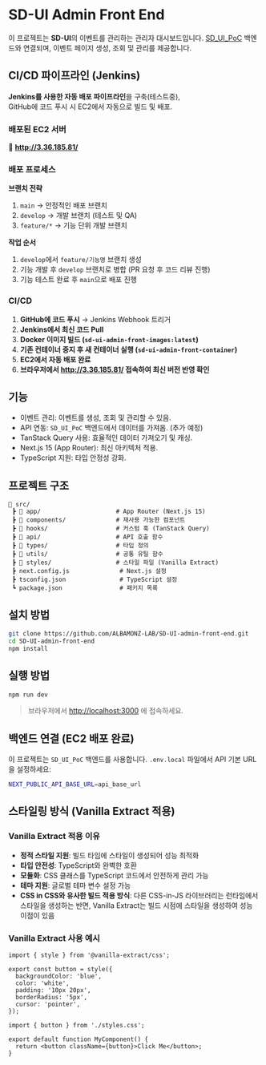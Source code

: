 # SD-UI Admin Front End

이 프로젝트는 **SD-UI**의 이벤트를 관리하는 관리자 대시보드입니다. [SD_UI_PoC](https://github.com/ALBAMONZ-LAB/SD_UI_PoC) 백엔드와 연결되며, 이벤트 페이지 생성, 조회 및 관리를 제공합니다.

## CI/CD 파이프라인 (Jenkins)

**Jenkins를 사용한 자동 배포 파이프라인**을 구축(테스트중),  
GitHub에 코드 푸시 시 EC2에서 자동으로 빌드 및 배포.

### 배포된 EC2 서버

🔗 **http://3.36.185.81/**

### 배포 프로세스

**브랜치 전략**

1. `main` → 안정적인 배포 브랜치
2. `develop` → 개발 브랜치 (테스트 및 QA)
3. `feature/*` → 기능 단위 개발 브랜치

**작업 순서**

1. `develop`에서 `feature/기능명` 브랜치 생성
2. 기능 개발 후 `develop` 브랜치로 병합 (PR 요청 후 코드 리뷰 진행)
3. 기능 테스트 완료 후 `main`으로 배포 진행

### **CI/CD**

1. **GitHub에 코드 푸시** → Jenkins Webhook 트리거
2. **Jenkins에서 최신 코드 Pull**
3. **Docker 이미지 빌드 (`sd-ui-admin-front-images:latest`)**
4. **기존 컨테이너 중지 후 새 컨테이너 실행 (`sd-ui-admin-front-container`)**
5. **EC2에서 자동 배포 완료**
6. **브라우저에서 http://3.36.185.81/ 접속하여 최신 버전 반영 확인**

## 기능

- 이벤트 관리: 이벤트를 생성, 조회 및 관리할 수 있음.
- API 연동: `SD_UI_PoC` 백엔드에서 데이터를 가져옴. (추가 예정)
- TanStack Query 사용: 효율적인 데이터 가져오기 및 캐싱.
- Next.js 15 (App Router): 최신 아키텍처 적용.
- TypeScript 지원: 타입 안정성 강화.

## 프로젝트 구조

```
📂 src/
 ┣ 📂 app/                     # App Router (Next.js 15)
 ┣ 📂 components/              # 재사용 가능한 컴포넌트
 ┣ 📂 hooks/                   # 커스텀 훅 (TanStack Query)
 ┣ 📂 api/                     # API 호출 함수
 ┣ 📂 types/                   # 타입 정의
 ┣ 📂 utils/                   # 공통 유틸 함수
 ┣ 📂 styles/                  # 스타일 파일 (Vanilla Extract)
 ┣ next.config.js              # Next.js 설정
 ┣ tsconfig.json               # TypeScript 설정
 ┗ package.json                # 패키지 목록
```

## 설치 방법

```sh
git clone https://github.com/ALBAMONZ-LAB/SD-UI-admin-front-end.git
cd SD-UI-admin-front-end
npm install
```

## 실행 방법

```sh
npm run dev
```

> 브라우저에서 [http://localhost:3000](http://localhost:3000) 에 접속하세요.

## 백엔드 연결 (EC2 배포 완료)

이 프로젝트는 `SD_UI_PoC` 백엔드를 사용합니다. `.env.local` 파일에서 API 기본 URL을 설정하세요:

```sh
NEXT_PUBLIC_API_BASE_URL=api_base_url
```

## 스타일링 방식 (Vanilla Extract 적용)

### **Vanilla Extract 적용 이유**

- **정적 스타일 지원**: 빌드 타임에 스타일이 생성되어 성능 최적화
- **타입 안전성**: TypeScript와 완벽한 호환
- **모듈화**: CSS 클래스를 TypeScript 코드에서 안전하게 관리 가능
- **테마 지원**: 글로벌 테마 변수 설정 가능
- **CSS in CSS와 유사한 빌드 적용 방식**: 다른 CSS-in-JS 라이브러리는 런타임에서 스타일을 생성하는 반면, Vanilla Extract는 빌드 시점에 스타일을 생성하여 성능 이점이 있음

### **Vanilla Extract 사용 예시**

```tsx
import { style } from '@vanilla-extract/css';

export const button = style({
  backgroundColor: 'blue',
  color: 'white',
  padding: '10px 20px',
  borderRadius: '5px',
  cursor: 'pointer',
});
```

```tsx
import { button } from './styles.css';

export default function MyComponent() {
  return <button className={button}>Click Me</button>;
}
```
